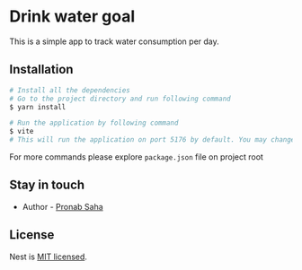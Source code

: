 # Drink water goal

This is a simple app to track water consumption per day.

## Installation

```bash
# Install all the dependencies
# Go to the project directory and run following command
$ yarn install
```

```bash
# Run the application by following command
$ vite
# This will run the application on port 5176 by default. You may change the port at vite.config.ts file
```

For more commands please explore `package.json` file on project root

## Stay in touch
- Author - [ Pronab Saha](https://pronabsaha.me)

## License
Nest is [MIT licensed](LICENSE).